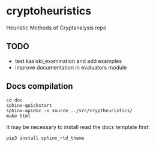 # cryptoheuristics
Heuristic Methods of Cryptanalysis repo

## TODO
* test kasiski_examination and add examples
* improve documentation in evaluators module

## Docs compilation

    cd doc
    sphinx-quickstart
    sphinx-apidoc -o source ../src/cryptheuristics/
    make html

It may be necessary to install read the docs template first:

    pip3 install sphinx_rtd_theme
